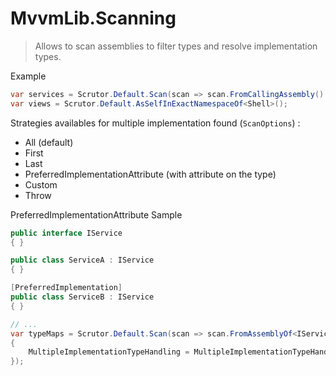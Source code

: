 # MvvmLib.Scanning

> Allows to scan assemblies to filter types and resolve implementation types.

Example

```cs
var services = Scrutor.Default.Scan(scan => scan.FromCallingAssembly().InExactNamespaceOf<IService>()).AsImplementedInterfaces();
var views = Scrutor.Default.AsSelfInExactNamespaceOf<Shell>();
```

Strategies availables for multiple implementation found (`ScanOptions`) : 

* All (default)
* First 
* Last
* PreferredImplementationAttribute (with attribute on the type)
* Custom
* Throw

PreferredImplementationAttribute Sample 

```cs
public interface IService
{ }

public class ServiceA : IService
{ }

[PreferredImplementation]
public class ServiceB : IService
{ }

// ...
var typeMaps = Scrutor.Default.Scan(scan => scan.FromAssemblyOf<IService>()).AsImplementedInterfaces(new ScanOptions
{
    MultipleImplementationTypeHandling = MultipleImplementationTypeHandling.PreferredImplementationAttribute
});
```

